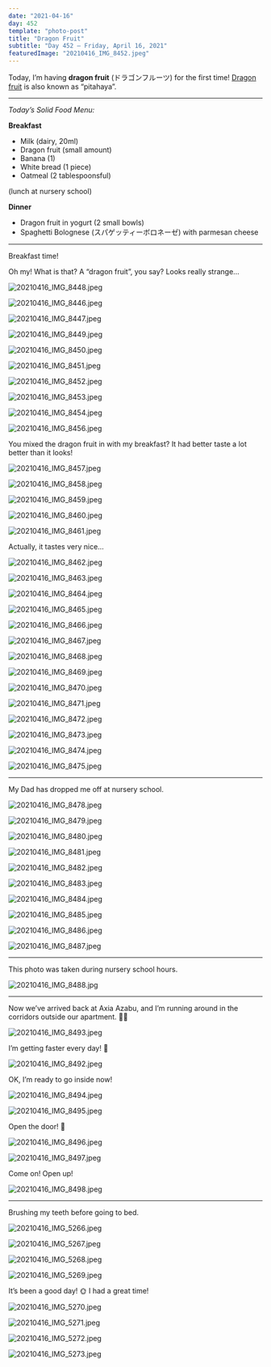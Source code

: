 ```yaml
---
date: "2021-04-16"
day: 452
template: "photo-post"
title: "Dragon Fruit"
subtitle: "Day 452 – Friday, April 16, 2021"
featuredImage: "20210416_IMG_8452.jpeg"
---
```


Today, I’m having <b>dragon fruit</b> (ドラゴンフルーツ) for the first time! <a href="https://en.wikipedia.org/wiki/Pitaya">Dragon fruit</a> is also known as “pitahaya”.

<hr />

_Today’s Solid Food Menu:_

**Breakfast**

- Milk (dairy, 20ml)
- Dragon fruit (small amount)
- Banana (1)
- White bread (1 piece)
- Oatmeal (2 tablespoonsful)

(lunch at nursery school)

**Dinner**

- Dragon fruit in yogurt (2 small bowls)
- Spaghetti Bolognese (スパゲッティーボロネーゼ) with parmesan cheese

<hr />

Breakfast time!

Oh my! What is that? A “dragon fruit”, you say? Looks really strange…

![20210416_IMG_8448.jpeg](20210416_IMG_8448.jpeg)

![20210416_IMG_8446.jpeg](20210416_IMG_8446.jpeg)

![20210416_IMG_8447.jpeg](20210416_IMG_8447.jpeg)

![20210416_IMG_8449.jpeg](20210416_IMG_8449.jpeg)

![20210416_IMG_8450.jpeg](20210416_IMG_8450.jpeg)

![20210416_IMG_8451.jpeg](20210416_IMG_8451.jpeg)

![20210416_IMG_8452.jpeg](20210416_IMG_8452.jpeg)

![20210416_IMG_8453.jpeg](20210416_IMG_8453.jpeg)

![20210416_IMG_8454.jpeg](20210416_IMG_8454.jpeg)

![20210416_IMG_8456.jpeg](20210416_IMG_8456.jpeg)

You mixed the dragon fruit in with my breakfast? It had better taste a lot better than it looks!

![20210416_IMG_8457.jpeg](20210416_IMG_8457.jpeg)

![20210416_IMG_8458.jpeg](20210416_IMG_8458.jpeg)

![20210416_IMG_8459.jpeg](20210416_IMG_8459.jpeg)

![20210416_IMG_8460.jpeg](20210416_IMG_8460.jpeg)

![20210416_IMG_8461.jpeg](20210416_IMG_8461.jpeg)

Actually, it tastes very nice…

![20210416_IMG_8462.jpeg](20210416_IMG_8462.jpeg)

![20210416_IMG_8463.jpeg](20210416_IMG_8463.jpeg)

![20210416_IMG_8464.jpeg](20210416_IMG_8464.jpeg)

![20210416_IMG_8465.jpeg](20210416_IMG_8465.jpeg)

![20210416_IMG_8466.jpeg](20210416_IMG_8466.jpeg)

![20210416_IMG_8467.jpeg](20210416_IMG_8467.jpeg)

![20210416_IMG_8468.jpeg](20210416_IMG_8468.jpeg)

![20210416_IMG_8469.jpeg](20210416_IMG_8469.jpeg)

![20210416_IMG_8470.jpeg](20210416_IMG_8470.jpeg)

![20210416_IMG_8471.jpeg](20210416_IMG_8471.jpeg)

![20210416_IMG_8472.jpeg](20210416_IMG_8472.jpeg)

![20210416_IMG_8473.jpeg](20210416_IMG_8473.jpeg)

![20210416_IMG_8474.jpeg](20210416_IMG_8474.jpeg)

![20210416_IMG_8475.jpeg](20210416_IMG_8475.jpeg)



<hr />

My Dad has dropped me off at nursery school.

![20210416_IMG_8478.jpeg](20210416_IMG_8478.jpeg)

![20210416_IMG_8479.jpeg](20210416_IMG_8479.jpeg)

![20210416_IMG_8480.jpeg](20210416_IMG_8480.jpeg)

![20210416_IMG_8481.jpeg](20210416_IMG_8481.jpeg)

![20210416_IMG_8482.jpeg](20210416_IMG_8482.jpeg)

![20210416_IMG_8483.jpeg](20210416_IMG_8483.jpeg)

![20210416_IMG_8484.jpeg](20210416_IMG_8484.jpeg)

![20210416_IMG_8485.jpeg](20210416_IMG_8485.jpeg)

![20210416_IMG_8486.jpeg](20210416_IMG_8486.jpeg)

![20210416_IMG_8487.jpeg](20210416_IMG_8487.jpeg)

<hr />

This photo was taken during nursery school hours.

![20210416_IMG_8488.jpg](20210416_IMG_8488.jpg)

<hr />

Now we’ve arrived back at Axia Azabu, and I’m running around in the corridors outside our apartment. 🏃‍♂️

![20210416_IMG_8493.jpeg](20210416_IMG_8493.jpeg)

I’m getting faster every day! 💨

![20210416_IMG_8492.jpeg](20210416_IMG_8492.jpeg)

OK, I’m ready to go inside now!

![20210416_IMG_8494.jpeg](20210416_IMG_8494.jpeg)

![20210416_IMG_8495.jpeg](20210416_IMG_8495.jpeg)

Open the door! 🚪

![20210416_IMG_8496.jpeg](20210416_IMG_8496.jpeg)

![20210416_IMG_8497.jpeg](20210416_IMG_8497.jpeg)

Come on! Open up!

![20210416_IMG_8498.jpeg](20210416_IMG_8498.jpeg)

<hr />

Brushing my teeth before going to bed.

![20210416_IMG_5266.jpeg](20210416_IMG_5266.jpeg)

![20210416_IMG_5267.jpeg](20210416_IMG_5267.jpeg)

![20210416_IMG_5268.jpeg](20210416_IMG_5268.jpeg)

![20210416_IMG_5269.jpeg](20210416_IMG_5269.jpeg)

It’s been a good day! 🌞 I had a great time!

![20210416_IMG_5270.jpeg](20210416_IMG_5270.jpeg)

![20210416_IMG_5271.jpeg](20210416_IMG_5271.jpeg)

![20210416_IMG_5272.jpeg](20210416_IMG_5272.jpeg)

![20210416_IMG_5273.jpeg](20210416_IMG_5273.jpeg)
